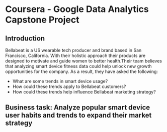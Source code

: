 # Coursera - Google Data Analytics Capstone Project


## Introduction

Bellabeat is a US wearable tech producer and brand based in San Francisco, California. With their holistic approach their products are designed to motivate and guide women to better health.Their team believes that analyzing smart device fitness data could help unlock new growth opportunities for the company. As a result, they have asked the following:

- What are some trends in smart device usage?
- How could these trends apply to Bellabeat customers?
- How could these trends help influence Bellabeat marketing strategy?



## Business task: Analyze popular smart device user habits and trends to expand their market strategy




